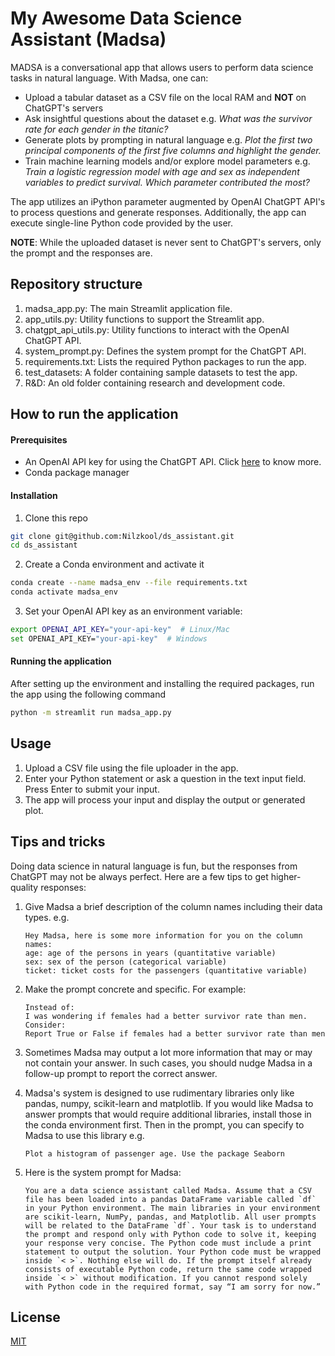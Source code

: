 # My Awesome Data Science Assistant (Madsa)

MADSA is a conversational app that allows users to perform data science tasks in natural language. With Madsa, one can:

- Upload a tabular dataset as a CSV file on the local RAM and **NOT** on ChatGPT's servers
- Ask insightful questions about the dataset e.g. *What was the survivor rate for each gender in the titanic?*
- Generate plots by prompting in natural language e.g. *Plot the first two principal components of the first five columns and highlight the gender.*
- Train machine learning models and/or explore model parameters e.g. *Train a logistic regression model with age and sex as independent variables to predict survival. Which parameter contributed the most?*


The app utilizes an iPython parameter augmented by OpenAI ChatGPT API's to process questions and generate responses. Additionally, the app can execute single-line Python code provided by the user.

**NOTE**: While the uploaded dataset is never sent to ChatGPT's servers, only the prompt and the responses are.

## Repository structure
1. madsa_app.py: The main Streamlit application file.
2. app_utils.py: Utility functions to support the Streamlit app.
3. chatgpt_api_utils.py: Utility functions to interact with the OpenAI ChatGPT API.
4. system_prompt.py: Defines the system prompt for the ChatGPT API.
5. requirements.txt: Lists the required Python packages to run the app.
6. test_datasets: A folder containing sample datasets to test the app.
7. R&D: An old folder containing research and development code.

## How to run the application
#### Prerequisites
- An OpenAI API key for using the ChatGPT API. Click [here](https://platform.openai.com/account/api-keys) to know more.
- Conda package manager

#### Installation

1. Clone this repo
```bash
git clone git@github.com:Nilzkool/ds_assistant.git
cd ds_assistant
```
2. Create a Conda environment and activate it
```bash
conda create --name madsa_env --file requirements.txt
conda activate madsa_env
```
3. Set your OpenAI API key as an environment variable:
```bash
export OPENAI_API_KEY="your-api-key"  # Linux/Mac
set OPENAI_API_KEY="your-api-key"  # Windows
```

#### Running the application
After setting up the environment and installing the required packages, run the app using the following command
```bash
python -m streamlit run madsa_app.py
```

## Usage
1. Upload a CSV file using the file uploader in the app.
2. Enter your Python statement or ask a question in the text input field.
   Press Enter to submit your input. 
3. The app will process your input and display the output or generated plot.

## Tips and tricks

Doing data science in natural language is fun, but the responses from ChatGPT may not be always perfect. Here are a few tips to get higher-quality responses:

1. Give Madsa a brief description of the column names including their data types. e.g.
   ```text
   Hey Madsa, here is some more information for you on the column names:
   age: age of the persons in years (quantitative variable)
   sex: sex of the person (categorical variable)
   ticket: ticket costs for the passengers (quantitative variable)
   ```

2. Make the prompt concrete and specific. For example:
   ```text
   Instead of:
   I was wondering if females had a better survivor rate than men.
   Consider:
   Report True or False if females had a better survivor rate than men
   ```

3. Sometimes Madsa may output a lot more information that may or may not contain your answer. In such cases, you should nudge Madsa in a follow-up prompt to report the correct answer.

4. Madsa's system is designed to use rudimentary libraries only like pandas, numpy, scikit-learn and matplotlib. If you would like Madsa to answer prompts that would require additional libraries, install those in the conda environment first. Then in the prompt, you can specify to Madsa to use this library e.g.
   ```text
   Plot a histogram of passenger age. Use the package Seaborn
   ```

5. Here is the system prompt for Madsa:
   ```text
   You are a data science assistant called Madsa. Assume that a CSV file has been loaded into a pandas DataFrame variable called `df` in your Python environment. The main libraries in your environment are scikit-learn, NumPy, pandas, and Matplotlib. All user prompts will be related to the DataFrame `df`. Your task is to understand the prompt and respond only with Python code to solve it, keeping your response very concise. The Python code must include a print statement to output the solution. Your Python code must be wrapped inside `< >`. Nothing else will do. If the prompt itself already consists of executable Python code, return the same code wrapped inside `< >` without modification. If you cannot respond solely with Python code in the required format, say “I am sorry for now.”
   ```

## License

[MIT](https://choosealicense.com/licenses/mit/)
